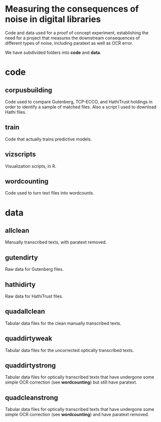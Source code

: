 Measuring the consequences of noise in digital libraries
=========================================================

Code and data used for a proof of concept experiment, establishing the need for a project that measures the downstream consequences of different types of noise, including paratext as well as OCR error.

We have subdivided folders into **code** and **data**.

code
======

corpusbuilding
--------------

Code used to compare Gutenberg, TCP-ECCO, and HathiTrust holdings in order to identify a sample of matched files. Also a script I used to download Hathi files.

train
--------
Code that actually trains predictive models.

vizscripts
----------

Visualization scripts, in R.

wordcounting
------------

Code used to turn text files into wordcounts.

data
=======

allclean
--------
Manually transcribed texts, with paratext removed.

gutendirty
----------

Raw data for Gutenberg files.

hathidirty
-----------

Raw data for HathiTrust files.

quadallclean
-------------

Tabular data files for the clean manually transcribed texts.

quaddirtyweak
-------------

Tabular data files for the uncorrected optically transcribed texts.

quaddirtystrong
---------------

Tabular data files for optically transcribed texts that have undergone some simple OCR correction (see **wordcounting**) but still have paratext.

quadcleanstrong
---------------

Tabular data files for optically transcribed texts that have undergone some simple OCR correction (see **wordcounting**) and have paratext removed.


